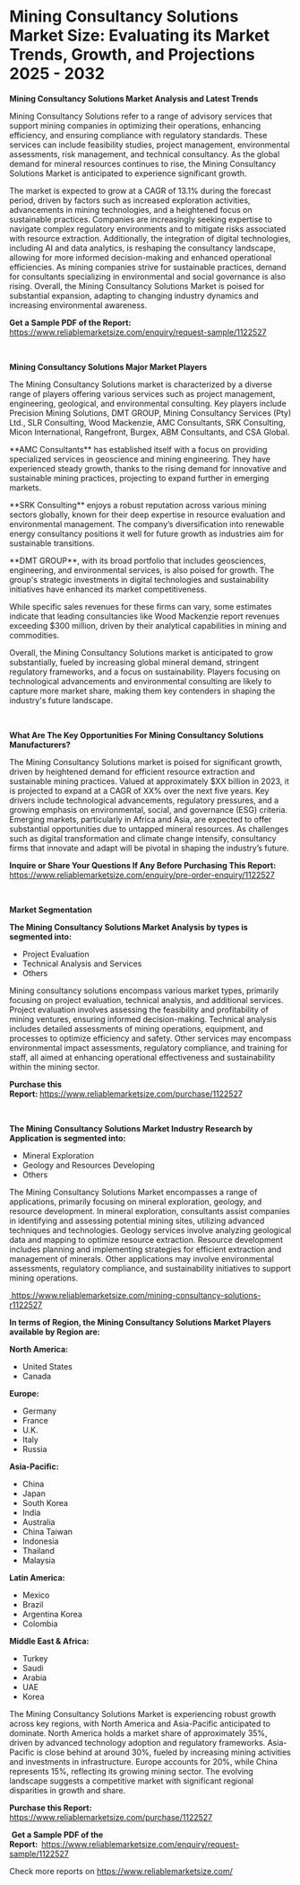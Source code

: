 <p><h1>Mining Consultancy Solutions Market Size: Evaluating its Market Trends, Growth, and Projections 2025 - 2032</h1></p><p><strong>Mining Consultancy Solutions Market Analysis and Latest Trends</strong></p>
<p><p>Mining Consultancy Solutions refer to a range of advisory services that support mining companies in optimizing their operations, enhancing efficiency, and ensuring compliance with regulatory standards. These services can include feasibility studies, project management, environmental assessments, risk management, and technical consultancy. As the global demand for mineral resources continues to rise, the Mining Consultancy Solutions Market is anticipated to experience significant growth.</p><p>The market is expected to grow at a CAGR of 13.1% during the forecast period, driven by factors such as increased exploration activities, advancements in mining technologies, and a heightened focus on sustainable practices. Companies are increasingly seeking expertise to navigate complex regulatory environments and to mitigate risks associated with resource extraction. Additionally, the integration of digital technologies, including AI and data analytics, is reshaping the consultancy landscape, allowing for more informed decision-making and enhanced operational efficiencies. As mining companies strive for sustainable practices, demand for consultants specializing in environmental and social governance is also rising. Overall, the Mining Consultancy Solutions Market is poised for substantial expansion, adapting to changing industry dynamics and increasing environmental awareness.</p></p>
<p><strong>Get a Sample PDF of the Report:&nbsp;</strong> <a href="https://www.reliablemarketsize.com/enquiry/request-sample/1122527?utm_campaign=2753&utm_medium=2&utm_source=Github&utm_content=ia&utm_term=11032025&utm_id=mining-consultancy-solutions">https://www.reliablemarketsize.com/enquiry/request-sample/1122527</a></p>
<p>&nbsp;</p>
<p><strong>Mining Consultancy Solutions Major Market Players</strong></p>
<p><p>The Mining Consultancy Solutions market is characterized by a diverse range of players offering various services such as project management, engineering, geological, and environmental consulting. Key players include Precision Mining Solutions, DMT GROUP, Mining Consultancy Services (Pty) Ltd., SLR Consulting, Wood Mackenzie, AMC Consultants, SRK Consulting, Micon International, Rangefront, Burgex, ABM Consultants, and CSA Global.</p><p>**AMC Consultants** has established itself with a focus on providing specialized services in geoscience and mining engineering. They have experienced steady growth, thanks to the rising demand for innovative and sustainable mining practices, projecting to expand further in emerging markets.</p><p>**SRK Consulting** enjoys a robust reputation across various mining sectors globally, known for their deep expertise in resource evaluation and environmental management. The company’s diversification into renewable energy consultancy positions it well for future growth as industries aim for sustainable transitions.</p><p>**DMT GROUP**, with its broad portfolio that includes geosciences, engineering, and environmental services, is also poised for growth. The group's strategic investments in digital technologies and sustainability initiatives have enhanced its market competitiveness.</p><p>While specific sales revenues for these firms can vary, some estimates indicate that leading consultancies like Wood Mackenzie report revenues exceeding $300 million, driven by their analytical capabilities in mining and commodities.</p><p>Overall, the Mining Consultancy Solutions market is anticipated to grow substantially, fueled by increasing global mineral demand, stringent regulatory frameworks, and a focus on sustainability. Players focusing on technological advancements and environmental consulting are likely to capture more market share, making them key contenders in shaping the industry's future landscape.</p></p>
<p>&nbsp;</p>
<p><strong>What Are The Key Opportunities For Mining Consultancy Solutions Manufacturers?</strong></p>
<p><p>The Mining Consultancy Solutions market is poised for significant growth, driven by heightened demand for efficient resource extraction and sustainable mining practices. Valued at approximately $XX billion in 2023, it is projected to expand at a CAGR of XX% over the next five years. Key drivers include technological advancements, regulatory pressures, and a growing emphasis on environmental, social, and governance (ESG) criteria. Emerging markets, particularly in Africa and Asia, are expected to offer substantial opportunities due to untapped mineral resources. As challenges such as digital transformation and climate change intensify, consultancy firms that innovate and adapt will be pivotal in shaping the industry’s future.</p></p>
<p><strong>Inquire or Share Your Questions If Any Before Purchasing This Report:</strong> <a href="https://www.reliablemarketsize.com/enquiry/pre-order-enquiry/1122527?utm_campaign=2753&utm_medium=2&utm_source=Github&utm_content=ia&utm_term=11032025&utm_id=mining-consultancy-solutions">https://www.reliablemarketsize.com/enquiry/pre-order-enquiry/1122527</a></p>
<p>&nbsp;</p>
<p><strong>Market Segmentation</strong></p>
<p><strong>The Mining Consultancy Solutions Market Analysis by types is segmented into:</strong></p>
<p><ul><li>Project Evaluation</li><li>Technical Analysis and Services</li><li>Others</li></ul></p>
<p><p>Mining consultancy solutions encompass various market types, primarily focusing on project evaluation, technical analysis, and additional services. Project evaluation involves assessing the feasibility and profitability of mining ventures, ensuring informed decision-making. Technical analysis includes detailed assessments of mining operations, equipment, and processes to optimize efficiency and safety. Other services may encompass environmental impact assessments, regulatory compliance, and training for staff, all aimed at enhancing operational effectiveness and sustainability within the mining sector.</p></p>
<p><strong>Purchase this Report:&nbsp;</strong><a href="https://www.reliablemarketsize.com/purchase/1122527?utm_campaign=2753&utm_medium=2&utm_source=Github&utm_content=ia&utm_term=11032025&utm_id=mining-consultancy-solutions">https://www.reliablemarketsize.com/purchase/1122527</a></p>
<p>&nbsp;</p>
<p><strong>The Mining Consultancy Solutions Market Industry Research by Application is segmented into:</strong></p>
<p><ul><li>Mineral Exploration</li><li>Geology and Resources Developing</li><li>Others</li></ul></p>
<p><p>The Mining Consultancy Solutions Market encompasses a range of applications, primarily focusing on mineral exploration, geology, and resource development. In mineral exploration, consultants assist companies in identifying and assessing potential mining sites, utilizing advanced techniques and technologies. Geology services involve analyzing geological data and mapping to optimize resource extraction. Resource development includes planning and implementing strategies for efficient extraction and management of minerals. Other applications may involve environmental assessments, regulatory compliance, and sustainability initiatives to support mining operations.</p></p>
<p><a href="https://www.reliablemarketsize.com/mining-consultancy-solutions-r1122527?utm_campaign=2753&utm_medium=2&utm_source=Github&utm_content=ia&utm_term=11032025&utm_id=mining-consultancy-solutions">&nbsp;https://www.reliablemarketsize.com/mining-consultancy-solutions-r1122527</a></p>
<p><strong>In terms of Region, the Mining Consultancy Solutions Market Players available by Region are:</strong></p>
<p>
    <p> <strong> North America: </strong>
        <ul>
            <li>United States</li>
            <li>Canada</li>
        </ul>
        </p> 
    <p> <strong> Europe: </strong>
        <ul>
            <li>Germany</li>
            <li>France</li>
            <li>U.K.</li>
            <li>Italy</li>
            <li>Russia</li>
        </ul>
        </p> 
    <p> <strong> Asia-Pacific: </strong>
        <ul>
            <li>China</li>
            <li>Japan</li>
            <li>South Korea</li>
            <li>India</li>
            <li>Australia</li>
            <li>China Taiwan</li>
            <li>Indonesia</li>
            <li>Thailand</li>
            <li>Malaysia</li>
        </ul>
        </p> 
    <p> <strong> Latin America: </strong>
        <ul>
            <li>Mexico</li>
            <li>Brazil</li>
            <li>Argentina Korea</li>
            <li>Colombia</li>
        </ul>
        </p> 
    <p> <strong> Middle East & Africa: </strong>
        <ul>
            <li>Turkey</li>
            <li>Saudi</li>
            <li>Arabia</li>
            <li>UAE</li>
            <li>Korea</li>
        </ul>
    </p>
    </p>
<p><p>The Mining Consultancy Solutions Market is experiencing robust growth across key regions, with North America and Asia-Pacific anticipated to dominate. North America holds a market share of approximately 35%, driven by advanced technology adoption and regulatory frameworks. Asia-Pacific is close behind at around 30%, fueled by increasing mining activities and investments in infrastructure. Europe accounts for 20%, while China represents 15%, reflecting its growing mining sector. The evolving landscape suggests a competitive market with significant regional disparities in growth and share.</p></p>
<p><strong>Purchase this Report: </strong><a href="https://www.reliablemarketsize.com/purchase/1122527?utm_campaign=2753&utm_medium=2&utm_source=Github&utm_content=ia&utm_term=11032025&utm_id=mining-consultancy-solutions">https://www.reliablemarketsize.com/purchase/1122527</a></p>
<p>&nbsp;<strong>Get a Sample PDF of the Report:&nbsp;&nbsp;</strong><a href="https://www.reliablemarketsize.com/enquiry/request-sample/1122527?utm_campaign=2753&utm_medium=2&utm_source=Github&utm_content=ia&utm_term=11032025&utm_id=mining-consultancy-solutions">https://www.reliablemarketsize.com/enquiry/request-sample/1122527</a></p>
<p><strong></strong></p>
<p>Check more reports on <a href="https://www.reliablemarketsize.com/?utm_campaign=2753&utm_medium=2&utm_source=Github&utm_content=ia&utm_term=11032025&utm_id=mining-consultancy-solutions">https://www.reliablemarketsize.com/</a></p>